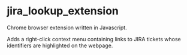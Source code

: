 jira_lookup_extension
=====================

Chrome browser extension written in Javascript.

Adds a right-click context menu containing links to JIRA tickets whose identifiers are highlighted on the webpage.
